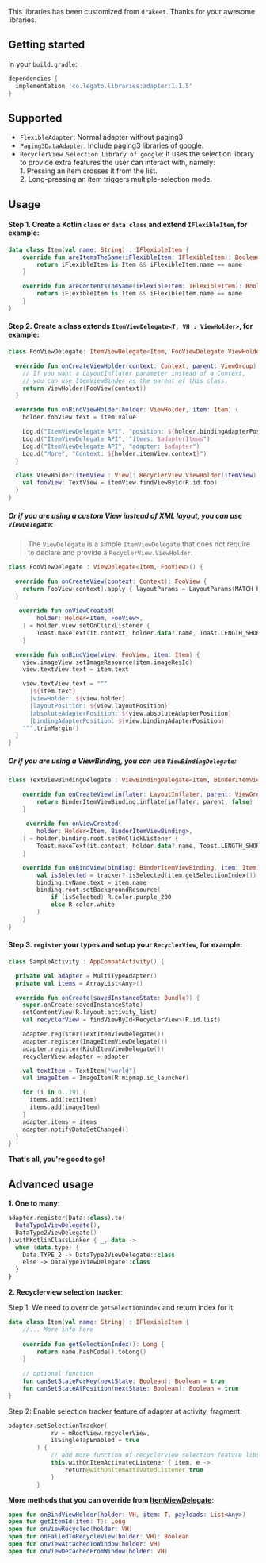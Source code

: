 This libraries has been customized from `drakeet`. 
Thanks for your awesome libraries.

## Getting started
In your `build.gradle`:
```groovy
dependencies {
  implementation 'co.legato.libraries:adapter:1.1.5'
}
```

## Supported

- `FlexibleAdapter`: Normal adapter without paging3
- `Paging3DataAdapter`: Include paging3 libraries of google.
- `RecyclerView Selection Library of google`: It uses the selection library to provide extra features the user can interact with, namely:\
        1. Pressing an item crosses it from the list.\
        2. Long-pressing an item triggers multiple-selection mode.

## Usage
#### Step 1. Create a Kotlin `class` or `data class` and extend `IFlexibleItem`, for example:

```kotlin
data class Item(val name: String) : IFlexibleItem {
    override fun areItemsTheSame(iFlexibleItem: IFlexibleItem): Boolean {
        return iFlexibleItem is Item && iFlexibleItem.name == name
    }

    override fun areContentsTheSame(iFlexibleItem: IFlexibleItem): Boolean {
        return iFlexibleItem is Item && iFlexibleItem.name == name
    }
}
```

#### Step 2. Create a class extends `ItemViewDelegate<T, VH : ViewHolder>`, for example:

```kotlin
class FooViewDelegate: ItemViewDelegate<Item, FooViewDelegate.ViewHolder>() {

  override fun onCreateViewHolder(context: Context, parent: ViewGroup): ViewHolder {
    // If you want a LayoutInflater parameter instead of a Context,
    // you can use ItemViewBinder as the parent of this class.
    return ViewHolder(FooView(context))
  }

  override fun onBindViewHolder(holder: ViewHolder, item: Item) {
    holder.fooView.text = item.value

    Log.d("ItemViewDelegate API", "position: ${holder.bindingAdapterPosition}")
    Log.d("ItemViewDelegate API", "items: $adapterItems")
    Log.d("ItemViewDelegate API", "adapter: $adapter")
    Log.d("More", "Context: ${holder.itemView.context}")
  }

  class ViewHolder(itemView : View): RecyclerView.ViewHolder(itemView) {
    val fooView: TextView = itemView.findViewById(R.id.foo)
  }
}
```

##### Or if you are using a custom View instead of XML layout, you can use `ViewDelegate`:

> The `ViewDelegate` is a simple `ItemViewDelegate` that does not require to declare and provide a `RecyclerView.ViewHolder`.

```kotlin
class FooViewDelegate : ViewDelegate<Item, FooView>() {

  override fun onCreateView(context: Context): FooView {
    return FooView(context).apply { layoutParams = LayoutParams(MATCH_PARENT, WRAP_CONTENT) }
  }
  
   override fun onViewCreated(
        holder: Holder<Item, FooView>,
    ) = holder.view.setOnClickListener {
        Toast.makeText(it.context, holder.data?.name, Toast.LENGTH_SHORT).show()
    }

  override fun onBindView(view: FooView, item: Item) {
    view.imageView.setImageResource(item.imageResId)
    view.textView.text = item.text

    view.textView.text = """
      |${item.text}
      |viewHolder: ${view.holder}
      |layoutPosition: ${view.layoutPosition}
      |absoluteAdapterPosition: ${view.absoluteAdapterPosition}
      |bindingAdapterPosition: ${view.bindingAdapterPosition}
    """.trimMargin()
  }
}
```

##### Or if you are using a  ViewBinding, you can use `ViewBindingDelegate`:
```kotlin
class TextViewBindingDelegate : ViewBindingDelegate<Item, BinderItemViewBinding>() {

    override fun onCreateView(inflater: LayoutInflater, parent: ViewGroup): BinderItemViewBinding {
        return BinderItemViewBinding.inflate(inflater, parent, false)
    }
    
     override fun onViewCreated(
        holder: Holder<Item, BinderItemViewBinding>,
    ) = holder.binding.root.setOnClickListener {
        Toast.makeText(it.context, holder.data?.name, Toast.LENGTH_SHORT).show()
    }

    override fun onBindView(binding: BinderItemViewBinding, item: Item) {
        val isSelected = tracker?.isSelected(item.getSelectionIndex()) ?: false
        binding.tvName.text = item.name
        binding.root.setBackgroundResource(
            if (isSelected) R.color.purple_200
            else R.color.white
        )
    }
}
```

#### Step 3. `register` your types and setup your `RecyclerView`, for example:

```kotlin
class SampleActivity : AppCompatActivity() {

  private val adapter = MultiTypeAdapter()
  private val items = ArrayList<Any>()

  override fun onCreate(savedInstanceState: Bundle?) {
    super.onCreate(savedInstanceState)
    setContentView(R.layout.activity_list)
    val recyclerView = findViewById<RecyclerView>(R.id.list)

    adapter.register(TextItemViewDelegate())
    adapter.register(ImageItemViewDelegate())
    adapter.register(RichItemViewDelegate())
    recyclerView.adapter = adapter

    val textItem = TextItem("world")
    val imageItem = ImageItem(R.mipmap.ic_launcher)

    for (i in 0..19) {
      items.add(textItem)
      items.add(imageItem)
    }
    adapter.items = items
    adapter.notifyDataSetChanged()
  }
}
```

**That's all, you're good to go!**

## Advanced usage 

**1. One to many**:  

```kotlin
adapter.register(Data::class).to(
  DataType1ViewDelegate(),
  DataType2ViewDelegate()
).withKotlinClassLinker { _, data ->
  when (data.type) {
    Data.TYPE_2 -> DataType2ViewDelegate::class
    else -> DataType1ViewDelegate::class
  }
}
```

**2. Recyclerview selection tracker**:  

Step 1: We need to override `getSelectionIndex` and return index for it:
```kotlin
data class Item(val name: String) : IFlexibleItem {
    //... More info here
    
    override fun getSelectionIndex(): Long {
        return name.hashCode().toLong()
    }
    
    // optional function
    fun canSetStateForKey(nextState: Boolean): Boolean = true
    fun canSetStateAtPosition(nextState: Boolean): Boolean = true
}
```

Step 2: Enable selection tracker feature of adapter at activity, fragment:
```kotlin
adapter.setSelectionTracker(
            rv = mRootView.recyclerView,
            isSingleTapEnabled = true
        ) {
            // add more function of recyclerview selection feature libs here.
            this.withOnItemActivatedListener { item, e ->
                return@withOnItemActivatedListener true
            }
        }
```


**More methods that you can override from [ItemViewDelegate](library/src/main/kotlin/me/drakeet/multitype/ItemViewDelegate.kt)**:

```kotlin
open fun onBindViewHolder(holder: VH, item: T, payloads: List<Any>)
open fun getItemId(item: T): Long
open fun onViewRecycled(holder: VH)
open fun onFailedToRecycleView(holder: VH): Boolean
open fun onViewAttachedToWindow(holder: VH)
open fun onViewDetachedFromWindow(holder: VH)
